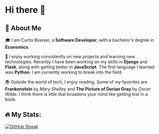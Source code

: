 # Hi there 👋
## 🚀 About Me
🎓 I am Curtis Bowser, a **Software Developer**, with a bachelor's degree in **Economics**.

🌱 I enjoy working consistently on new projects and learning new technologies. Recently I have been working on my skills in **Django** and **Flask**, along with getting better in **JavaScript**. The first language I learned was **Python**. I am currently working to break into the field.

📚 Outside the world of tech, I enjoy reading. Some of my favorites are **Frankenstein** by _Mary Shelley_ and **The Picture of Dorian Gray** by _Oscar Wilde_. I think there is little that broadens your mind like getting lost in a book.


## 🔥 My Stats: <br>
[![GitHub Streak](http://github-readme-streak-stats.herokuapp.com?user=bwsrcurtis&theme=dark&background=000000)](https://git.io/streak-stats)


